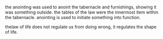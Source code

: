 the anointing was used to anoint the tabernacle and furnishings, showing it was something
outside. the tables of the law were the innermost item within the tabernacle. anointing
is used to initiate something into function.

thelaw of life does not regulate us from doing wrong, it regulates the shape of life.
